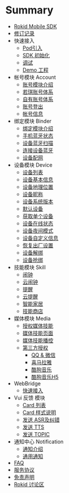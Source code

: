 # Summary

* [Rokid Mobile SDK](README.md)
* [修订记录](res/00_version.md)
* 快速接入
    * [Pod引入](res/11_pod_sdk.md)
    * [SDK 初始化](res/13_sdk_init.md)
    * [调试](res/14_debug.md)
    * [Demo 工程](res/1Z_demo.md)
* 帐号模块 Account
    * [账号模块介绍](res/30_account.md)
    * [若琪账号体系](res/31_rokid_login.md)
    * [自有账号体系](res/32_thirdparty_login.md)
    * [账号登出](res/33_logout.md)
    * [帐号信息](res/34_account_info.md)
* 绑定模块 Binder
    * [绑定模块介绍](res/40_ble.md)
    * [手机蓝牙状态](res/41_ble_status.md)
    * [设备蓝牙扫描](res/42_ble_scan.md)
    * [连接设备蓝牙](res/43_ble_connect.md)
    * [设备配网](res/44_ble_send_data.md)
* 设备模块 Device
    * [设备列表](res/device/device_list.md)
    * [设备基本信息](res/device/base_info.md)
    * [设备地理位置](res/device/loaction.md)
    * [设备昵称](res/device/nick.md)
    * [设备系统版本](res/device/system_version.md)
    * [默认设备](res/device/default_device.md)
    * [获取单个设备](res/device/get_device_by_id.md)
    * [设备在线状态](res/device/ping.md)
    * [设备夜间模式](res/device/nightmode.md)
    * [设备自定义信息](res/device/custom_info.md)
    * [恢复出厂设置](res/device/reset.md)
    * [设备解绑](res/device/unbind.md)
    * [设备抢绑](res/device/take.md)
* 技能模块 Skill
    * [闹钟](res/skill/alarm.md)
    * [云闹钟](res/skill/cloud_alarm.md)
    * [提醒](res/skill/remind.md)
    * [云提醒](res/skill/cloud_remind.md)
    * [智能家居](res/skill/homebase.md)
    * [技能商店](res/skill/skill_store.md)
* 媒体模块 Media
    * [授权媒体技能](res/skill/media_skilllist.md)
    * [媒体技能页面](res/skill/media_display.md)
    * [媒体技能播控](res/skill/media_control.md)
    * [第三方授权](res/skill/media_thridauth.md)
        * [QQ & 微信](res/skill/media_thrid_qq.md)
        * [喜马拉雅](res/skill/media_thrid_xmly.md)
        * [酷狗音乐](res/skill/media_thrid_kugou.md)
        * [酷狗音乐H5](res/skill/media_thrid_kugou_h5.md)
* WebBridge
    * [快速接入](res/71_use_webbridge.md)
* Vui 反馈 模块
    * [Card 列表](res/81_card_list.md)
    * [Card 样式说明](res/83_card_style.md)
    * [发送 ASR及纠错](res/84_asr.md)
    * [发送 TTS](res/85_tts.md)
    * [发送 TOPIC](res/86_topic.md)
* 通知中心 Notification
    * [通知介绍](res/X1_event.md)
    * [通用通知](res/X2_channel_message.md)
* [FAQ](https://github.com/Rokid/RokidMobileSDKiOSDemo/issues)
* [服务协议](res/Z0_service_agreement.md)
* [免责声明](res/Z1_community_disclaimer.md)
* [Rokid 讨论区](https://developer-forum.rokid.com)


